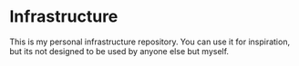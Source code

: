 # Infrastructure

This is my personal infrastructure repository. You can use it for inspiration, but its not designed to be used by anyone else but myself.
